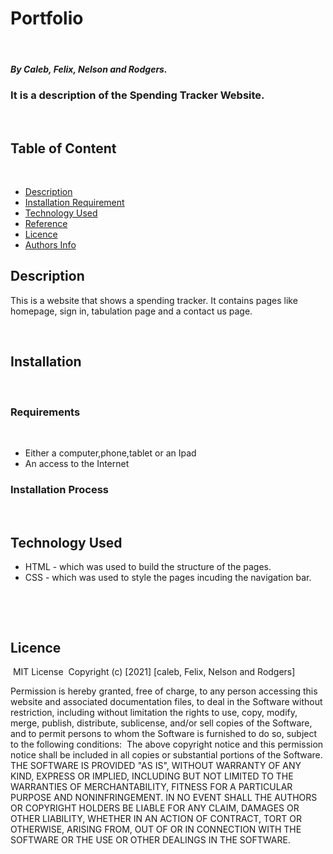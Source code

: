 # Portfolio
​
##### By Caleb, Felix, Nelson and Rodgers. 
### It is a description of the Spending Tracker Website.
​
## Table of Content
​
+ [Description](#description)
+ [Installation Requirement](#Installation)
+ [Technology Used](#technology-used)
+ [Reference](#reference)
+ [Licence](#licence)
+ [Authors Info](#author-Info)
​
## Description
<p>This is  a website that shows a spending tracker. It contains pages like homepage, sign in, tabulation page and a contact us page.</p>
​

## Installation
​

### Requirements
​
* Either a computer,phone,tablet or an Ipad
​
* An access to the Internet
​
### Installation Process
​

## Technology Used
* HTML - which was used to build the structure of the pages.
​
* CSS - which was used to style the pages incuding the navigation bar.

​

​
## Licence
​
MIT License
​
Copyright (c) [2021] [caleb, Felix, Nelson and Rodgers]
​

Permission is hereby granted, free of charge, to any person accessing
this website and associated documentation files, to deal
in the Software without restriction, including without limitation the rights
to use, copy, modify, merge, publish, distribute, sublicense, and/or sell
copies of the Software, and to permit persons to whom the Software is
furnished to do so, subject to the following conditions:
​
The above copyright notice and this permission notice shall be included in all
copies or substantial portions of the Software.
​
THE SOFTWARE IS PROVIDED "AS IS", WITHOUT WARRANTY OF ANY KIND, EXPRESS OR
IMPLIED, INCLUDING BUT NOT LIMITED TO THE WARRANTIES OF MERCHANTABILITY,
FITNESS FOR A PARTICULAR PURPOSE AND NONINFRINGEMENT. IN NO EVENT SHALL THE
AUTHORS OR COPYRIGHT HOLDERS BE LIABLE FOR ANY CLAIM, DAMAGES OR OTHER
LIABILITY, WHETHER IN AN ACTION OF CONTRACT, TORT OR OTHERWISE, ARISING FROM,
OUT OF OR IN CONNECTION WITH THE SOFTWARE OR THE USE OR OTHER DEALINGS IN THE
SOFTWARE.
​

​


